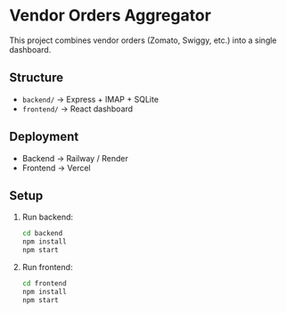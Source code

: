 # Vendor Orders Aggregator

This project combines vendor orders (Zomato, Swiggy, etc.) into a single dashboard.

## Structure
- `backend/` → Express + IMAP + SQLite
- `frontend/` → React dashboard

## Deployment
- Backend → Railway / Render
- Frontend → Vercel

## Setup
1. Run backend:
   ```bash
   cd backend
   npm install
   npm start
   ```
2. Run frontend:
   ```bash
   cd frontend
   npm install
   npm start
   ```
